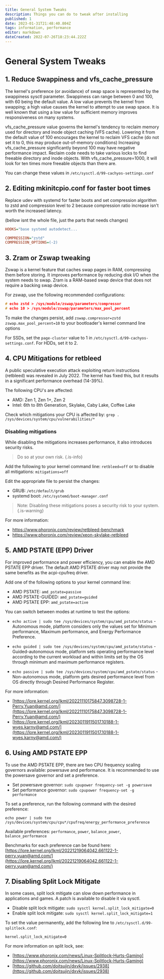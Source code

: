 ```yaml
---
title: General System Tweaks
description: Things you can do to tweak after installing
published: 1
date: 2023-01-31T21:48:40.804Z
tags: information, performance
editor: markdown
dateCreated: 2022-07-26T18:23:44.222Z
---
```


# General System Tweaks


## 1. Reduce Swappiness and vfs_cache_pressure
The kernel's preference (or avoidance) of swap space is represented by the swappiness sysctl parameter. Swappiness can range between 0 and 100, with 60 being the default value.
A low value prevents the kernel from swapping; a high value causes the kernel to attempt to use swap space. It is well known that using a low value for sufficient memory improves responsiveness on many systems.

vfs_cache_pressure value governs the kernel's tendency to reclaim memory used for directory and inode object caching (VFS cache).
Lowering it from the default value of 100 encourages the kernel to reclaim VFS cache (do not set it to 0, this may produce out-of-memory conditions)
Increasing vfs_cache_pressure significantly beyond 100 may have negative performance impact. Reclaim code needs to take various locks to find freeable directory and inode objects. With vfs_cache_pressure=1000, it will look for ten times more freeable objects than there are.

You can change these values in `/etc/sysctl.d/99-cachyos-settings.conf`

## 2. Editing mkinitcpio.conf for faster boot times

Replace udev with systemd for faster boots and set compression algorithm to zstd and compression level to 2 because compression ratio increase isn't worth the increased latency.

(bellow isnt the whole file, just the parts that needs changes)
```ini
HOOKS="base systemd autodetect...

COMPRESSION="zstd"
COMPRESSION_OPTIONS=(-2)
```

3\. Zram or Zswap tweaking
--------------------------

Zswap is a kernel feature that caches swap pages in RAM, compressing them before storing. It improves performance by reducing disk I/O when the system needs to swap.
Zram is a RAM-based swap device that does not require a backing swap device.

For zswap, use the following recommended configurations:

```C
# echo zstd > /sys/module/zswap/parameters/compressor
# echo 10 > /sys/module/zswap/parameters/max_pool_percent
```

To make the changes persist, add `zswap.compressor=zstd zswap.max_pool_percent=10` to your bootloader's kernel command line options

For SSDs, set the `page-cluster` value to 1 in `/etc/sysctl.d/99-cachyos-settings.conf`. For HDDs, set it to 2.

4\. CPU Mitigations for retbleed
--------------------------------

A public speculative execution attack exploiting return instructions (retbleed) was revealed in July 2022. The kernel has fixed this, but it results in a significant performance overhead (14-39%).

The following CPU's are affected:

*   AMD: Zen 1, Zen 1+, Zen 2
*   Intel: 6th to 8th Generation, Skylake, Caby Lake, Coffee Lake

Check which mitigations your CPU is affected by: `grep . /sys/devices/system/cpu/vulnerabilities/*`

### Disabling mitigations

While disabling the mitigations increases performance, it also introduces security risks.
> Do so at your own risk.
{.is-info}


Add the following to your kernel command line: `retbleed=off` or to disable all mitigations: `mitigations=off`

Edit the appropriate file to persist the changes:

*   GRUB: `/etc/default/grub`
*   systemd boot: `/etc/systemd/boot-manager.conf`

> Note: Disabling these mitigations poses a security risk to your system.
{.is-warning}

For more information:

*   https://www.phoronix.com/review/retbleed-benchmark
*   https://www.phoronix.com/review/xeon-skylake-retbleed

5\. AMD PSTATE (EPP) Driver
---------------------------

For improved performance and power efficiency, you can enable the AMD PSTATE EPP driver. The default AMD PSTATE driver may not provide the same benefits as the acpi-cpufreq driver.

Add one of the following options to your kernel command line:

*   AMD PSTATE: `amd_pstate=passive`
*   AMD PSTATE-GUIDED: `amd_pstate=guided`
*   AMD PSTATE EPP: `amd_pstate=active`

You can switch between modes at runtime to test the options:

*   `echo active | sudo tee /sys/devices/system/cpu/amd_pstate/status` - Autonomous mode, platform considers only the values set for Minimum performance, Maximum performance, and Energy Performance Preference.

*   `echo guided | sudo tee /sys/devices/system/cpu/amd_pstate/status` - Guided-autonomous mode, platform sets operating performance level according to the current workload and within limits set by the OS through minimum and maximum performance registers.

*   `echo passive | sudo tee /sys/devices/system/cpu/amd_pstate/status` - Non-autonomous mode, platform gets desired performance level from OS directly through Desired Performance Register.

For more information:

*   [https://lore.kernel.org/lkml/20221110175847.3098728-1-Perry.Yuan@amd.com/](https://lore.kernel.org/lkml/20221110175847.3098728-1-Perry.Yuan@amd.com/)
*   [https://lore.kernel.org/lkml/20230119115017.10188-1-wyes.karny@amd.com/](https://lore.kernel.org/lkml/20230119115017.10188-1-wyes.karny@amd.com/)

6\. Using AMD PSTATE EPP
------------------------

To use the AMD PSTATE EPP, there are two CPU frequency scaling governors available: powersave and performance. It is recommended to use the powersave governor and set a preference.

*   Set powersave governor: `sudo cpupower frequency-set -g powersave`
*   Set performance governor: `sudo cpupower frequency-set -g performance`

To set a preference, run the following command with the desired preference:

`echo power | sudo tee /sys/devices/system/cpu/cpu*/cpufreq/energy_performance_preference`

Available preferences: `performance`, `power`, `balance_power`, `balance_performance`

Benchmarks for each preference can be found here:
[https://lore.kernel.org/lkml/20221219064042.661122-1-perry.yuan@amd.com/](https://lore.kernel.org/lkml/20221219064042.661122-1-perry.yuan@amd.com/)

7\. Disabling Split Lock Mitigate
---------------------------------

In some cases, split lock mitigate can slow down performance in applications and games. A patch is available to disable it via sysctl.

*   Disable split lock mitigate: `sudo sysctl kernel.split_lock_mitigate=0`
*   Enable split lock mitigate: `sudo sysctl kernel.split_lock_mitigate=1`

To set the value permanently, add the following line to `/etc/sysctl.d/99-splitlock.conf`:

`kernel.split_lock_mitigate=0`

For more information on split lock, see:

*   [https://www.phoronix.com/news/Linux-Splitlock-Hurts-Gaming](https://www.phoronix.com/news/Linux-Splitlock-Hurts-Gaming)
*   [https://github.com/doitsujin/dxvk/issues/2938](https://github.com/doitsujin/dxvk/issues/2938)